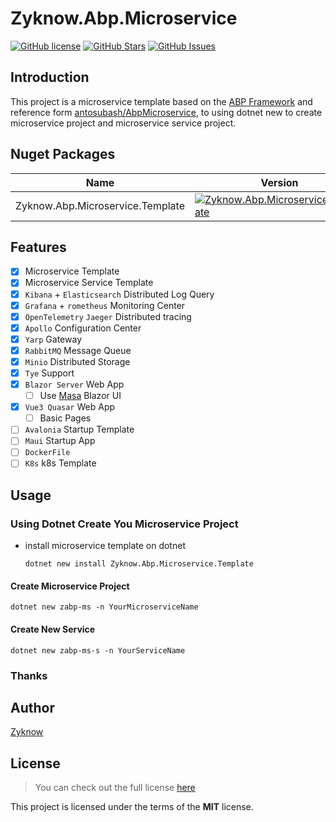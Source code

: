 # Zyknow.Abp.Microservice

[![GitHub license](https://img.shields.io/badge/license-MIT-blue.svg)](https://mit-license.org/)
[![GitHub Stars](https://img.shields.io/github/stars/zyknow/AbpMicroservice.svg)](https://github.com/zyknow/AbpMicroservice/stargazers)
[![GitHub Issues](https://img.shields.io/github/issues/zyknow/AbpMicroservice.svg)](https://github.com/zyknow/AbpMicroservice/issues)

## Introduction

This project is a microservice template based on the [ABP Framework](https://docs.abp.io/) and reference form [antosubash/AbpMicroservice](https://github.com/antosubash/AbpMicroservice),
to using dotnet new to create microservice project and microservice service project.

## Nuget Packages

| Name                                     | Version                                                                                                                                                                                              | Download                                                                                                                                                                                              |
| ---------------------------------------- | ---------------------------------------------------------------------------------------------------------------------------------------------------------------------------------------------------- | ----------------------------------------------------------------------------------------------------------------------------------------------------------------------------------------------------- |
| Zyknow.Abp.Microservice.Template         | [![Zyknow.Abp.Microservice.Template](https://img.shields.io/nuget/v/Zyknow.Abp.Microservice.Template.svg)](https://www.nuget.org/packages/Zyknow.Abp.Microservice.Template/)                         | [![Zyknow.Abp.Microservice.Template](https://img.shields.io/nuget/dt/Zyknow.Abp.Microservice.Template.svg)](https://www.nuget.org/packages/Zyknow.Abp.Microservice.Template/) |

## Features

- [x] Microservice Template
- [x] Microservice Service Template
- [x] `Kibana` + `Elasticsearch` Distributed Log Query
- [x] `Grafana` + `rometheus` Monitoring Center
- [x] `OpenTelemetry` `Jaeger` Distributed tracing
- [x] `Apollo` Configuration Center
- [x] `Yarp` Gateway
- [x] `RabbitMQ` Message Queue
- [x] `Minio` Distributed Storage
- [x] `Tye` Support
- [x] `Blazor Server` Web App
  - [ ] Use [Masa](https://www.masastack.com/framework) Blazor UI
- [x] `Vue3 Quasar` Web App
  - [ ] Basic Pages
- [ ] `Avalonia` Startup Template
- [ ] `Maui` Startup App
- [ ] `DockerFile`
- [ ] `K8s` k8s Template

## Usage

### Using Dotnet Create You Microservice Project

- install microservice template on dotnet
  ```shell
  dotnet new install Zyknow.Abp.Microservice.Template
  ```
  
#### Create Microservice Project

```shell
dotnet new zabp-ms -n YourMicroserviceName
```

#### Create New Service

```shell
dotnet new zabp-ms-s -n YourServiceName
```

### Thanks




## Author

[Zyknow](https://github.com/zyknow)

## License

> You can check out the full license [here](https://github.com/zyknow/AbpMicroservice/blob/master/LICENSE)

This project is licensed under the terms of the **MIT** license.
